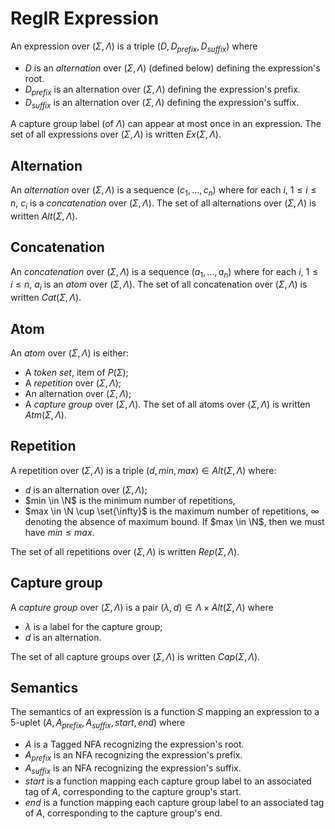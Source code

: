 # RegIR Expression

An expression over $(\Sigma, \Lambda)$ is a triple
$(D, D_{prefix}, D_{suffix})$
where
- $D$ is an *alternation* over $(\Sigma, \Lambda)$ (defined below) defining the expression's root.
- $D_{prefix}$ is an alternation over $(\Sigma, \Lambda)$ 
  defining the expression's prefix.
- $D_{suffix}$ is an alternation over $(\Sigma, \Lambda)$ defining the
  expression's suffix.

A capture group label (of $\Lambda$) can appear at most once in an expression.
The set of all expressions over $(\Sigma, \Lambda)$ is written
$Ex(\Sigma, \Lambda)$.

## Alternation

An *alternation* over $(\Sigma, \Lambda)$ is a sequence $(c_1, ..., c_n)$ where
for each $i$, $1 \leq i \leq n$, $c_i$ is a *concatenation* over
$(\Sigma, \Lambda)$.
The set of all alternations over $(\Sigma, \Lambda)$ is written
$Alt(\Sigma, \Lambda)$.

## Concatenation

An *concatenation* over $(\Sigma, \Lambda)$ is a sequence $(a_1, ..., a_n)$
where for each $i$, $1 \leq i \leq n$,
$a_i$ is an *atom* over $(\Sigma, \Lambda)$.
The set of all concatenation over $(\Sigma, \Lambda)$ is written
$Cat(\Sigma, \Lambda)$.

## Atom

An *atom* over $(\Sigma, \Lambda)$ is either:
- A *token set*, item of $P(\Sigma)$;
- A *repetition* over $(\Sigma, \Lambda)$;
- An alternation over $(\Sigma, \Lambda)$;
- A *capture group* over $(\Sigma, \Lambda)$.
The set of all atoms over $(\Sigma, \Lambda)$ is written
$Atm(\Sigma, \Lambda)$.

## Repetition

A repetition over $(\Sigma, \Lambda)$ is a triple
$(d, min, max) \in Alt(\Sigma, \Lambda)$
where:
- $d$ is an alternation over $(\Sigma, \Lambda)$;
- $min \in \N$ is the minimum number of repetitions,
- $max \in \N \cup \set{\infty}$ is the maximum number of repetitions,
  $\infty$ denoting the absence of maximum bound.
  If $max \in \N$, then we must have $min \leq max$.

The set of all repetitions over $(\Sigma, \Lambda)$ is written
$Rep(\Sigma, \Lambda)$.

## Capture group

A *capture group* over $(\Sigma, \Lambda)$ is a pair $(\lambda, d) \in \Lambda \times Alt(\Sigma, \Lambda)$ where
- $\lambda$ is a label for the capture group;
- $d$ is an alternation.

The set of all capture groups over $(\Sigma, \Lambda)$ is written
$Cap(\Sigma, \Lambda)$.

## Semantics

The semantics of an expression is a function $S$ mapping an
expression to a 5-uplet $(A, A_{prefix}, A_{suffix}, start, end)$ where
- $A$ is a Tagged NFA recognizing the expression's root.
- $A_{prefix}$ is an NFA recognizing the expression's prefix.
- $A_{suffix}$ is an NFA recognizing the expression's suffix.
- $start$ is a function mapping each capture group label to an associated tag of
  $A$, corresponding to the capture group's start.
- $end$ is a function mapping each capture group label to an associated tag of
  $A$, corresponding to the capture group's end.
